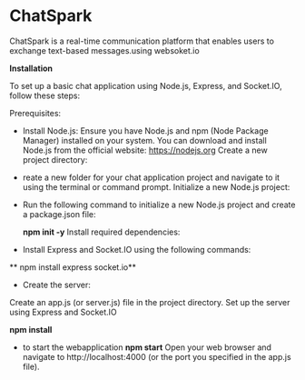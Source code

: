 # ChatSpark
ChatSpark is a real-time communication platform that enables users to exchange text-based messages.using websoket.io

**Installation**


To set up a basic chat application using Node.js, Express, and Socket.IO, follow these steps:

Prerequisites:

* Install Node.js: Ensure you have Node.js and npm (Node Package Manager) installed on your system. You can download and install Node.js from the official website: https://nodejs.org
Create a new project directory:

* reate a new folder for your chat application project and navigate to it using the terminal or command prompt.
Initialize a new Node.js project:

* Run the following command to initialize a new Node.js project and create a package.json file:

  **npm init -y**
Install required dependencies:

* Install Express and Socket.IO using the following commands:

** npm install express socket.io**

* Create the server:

Create an app.js (or server.js) file in the project directory.
Set up the server using Express and Socket.IO

**npm install**

* to start the webapplication 
**npm start**
  Open your web browser and navigate to http://localhost:4000 (or the port you specified in the app.js file).


